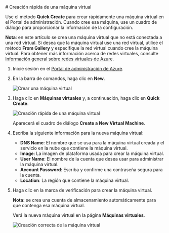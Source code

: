 <properties  writer="kathydav" editor="tysonn" manager="jeffreyg" />
# Creación rápida de una máquina virtual

Use el método **Quick Create** para crear rápidamente una máquina
virtual en el Portal de administración. Cuando cree esa máquina, use un
cuadro de diálogo para proporcionar la información de la configuración.

**Nota**: en este artículo se crea una máquina virtual que no está
conectada a una red virtual. Si desea que la máquina virtual use una red
virtual, utilice el método **From Gallery** y especifique la red virtual
cuando cree la máquina virtual. Para obtener más información acerca de
redes virtuales, consulte [Información general sobre redes virtuales de
Azure][1].

1.  Inicie sesión en el [Portal de administración de Azure][2].

2.  En la barra de comandos, haga clic en **New**.
    
    ![Crear una máquina
    virtual](./media/howto-quick-create-vm/create.png)

3.  Haga clic en **Máquinas virtuales** y, a continuación, haga clic en
    **Quick Create**.
    
    ![Creación rápida de una máquina
    virtual](./media/howto-quick-create-vm/createquick.png)
    
    Aparecerá el cuadro de diálogo **Create a New Virtual Machine**.

4.  Escriba la siguiente información para la nueva máquina virtual:
    
    * **DNS Name**: El nombre que se usa para la máquina virtual creada
      y el servicio en la nube que contiene la máquina virtual.
    * **Image**: La imagen de plataforma usada para crear la máquina
      virtual.
    * **User Name**: El nombre de la cuenta que desea usar para
      administrar la máquina virtual.
    * **Account Password**: Escriba y confirme una contraseña segura
      para la cuenta.
    * **Location**: La región que contiene la máquina virtual.

5.  Haga clic en la marca de verificación para crear la máquina virtual.
    
    **Nota:** se crea una cuenta de almacenamiento automáticamente para
    que contenga esa máquina virtual.
    
    Verá la nueva máquina virtual en la página **Máquinas virtuales**.
    
    ![Creación correcta de la máquina
    virtual](./media/howto-quick-create-vm/vmsuccesswindows.png)



[1]: http://go.microsoft.com/fwlink/p/?LinkID=294063
[2]: http://manage.windowsazure.com
